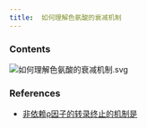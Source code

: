 ```yaml
---
title:  如何理解色氨酸的衰减机制
--- 
```


### Contents
![如何理解色氨酸的衰减机制.svg](/note-images/如何理解色氨酸的衰减机制.svg)


### References
- [非依赖ρ因子的转录终止的机制是](/非依赖ρ因子的转录终止的机制是)
